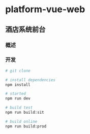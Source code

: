 # platform-vue-web #
## 酒店系统前台
### 概述


### 开发
``` bash
# git clone 

# install dependencies
npm install

# started
npm run dev

# build test
npm run build:sit

# build online
npm run build:prod

```



